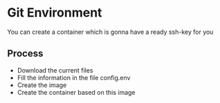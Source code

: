 # Git Environment
You can create a container which is gonna have a ready ssh-key for you

## Process
- Download the current files
- Fill the information in the file config.env
- Create the image
- Create the container based on this image

